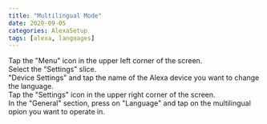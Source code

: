 ```yaml
---
title: "Multilingual Mode"
date: 2020-09-05
categories: AlexaSetup
tags: [alexa, languages]
---
```


Tap the "Menu" icon in the upper left corner of the screen.<br>
Select the "Settings" slice.<br>
"Device Settings" and tap the name of the Alexa device you want to change the language.<br>
Tap the "Settings" icon in the upper right corner of the screen.<br>
In the "General" section, press on "Language" and tap on the multilingual opion you want to operate in.